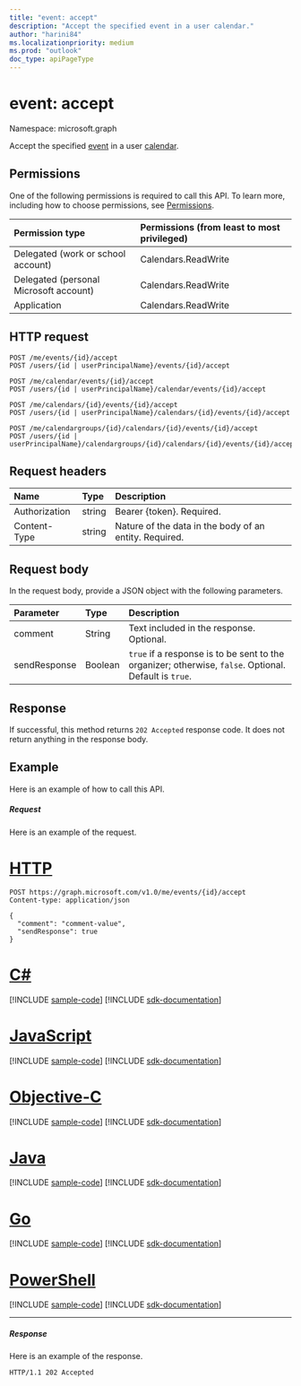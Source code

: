 ```yaml
---
title: "event: accept"
description: "Accept the specified event in a user calendar."
author: "harini84"
ms.localizationpriority: medium
ms.prod: "outlook"
doc_type: apiPageType
---
```


# event: accept

Namespace: microsoft.graph

Accept the specified [event](../resources/event.md) in a user [calendar](../resources/calendar.md).

## Permissions
One of the following permissions is required to call this API. To learn more, including how to choose permissions, see [Permissions](/graph/permissions-reference).

|Permission type      | Permissions (from least to most privileged)              |
|:--------------------|:---------------------------------------------------------|
|Delegated (work or school account) | Calendars.ReadWrite    |
|Delegated (personal Microsoft account) | Calendars.ReadWrite    |
|Application | Calendars.ReadWrite |

## HTTP request
<!-- { "blockType": "ignored" } -->
```http
POST /me/events/{id}/accept
POST /users/{id | userPrincipalName}/events/{id}/accept

POST /me/calendar/events/{id}/accept
POST /users/{id | userPrincipalName}/calendar/events/{id}/accept

POST /me/calendars/{id}/events/{id}/accept
POST /users/{id | userPrincipalName}/calendars/{id}/events/{id}/accept

POST /me/calendargroups/{id}/calendars/{id}/events/{id}/accept
POST /users/{id | userPrincipalName}/calendargroups/{id}/calendars/{id}/events/{id}/accept
```
## Request headers
| Name       | Type | Description|
|:---------------|:--------|:----------|
| Authorization  | string  | Bearer {token}. Required. |
| Content-Type | string  | Nature of the data in the body of an entity. Required. |

## Request body
In the request body, provide a JSON object with the following parameters.

| Parameter	   | Type	|Description|
|:---------------|:--------|:----------|
|comment|String|Text included in the response. Optional.|
|sendResponse|Boolean|`true` if a response is to be sent to the organizer; otherwise, `false`. Optional. Default is `true`.|

## Response

If successful, this method returns `202 Accepted` response code. It does not return anything in the response body.

## Example
Here is an example of how to call this API.
##### Request
Here is an example of the request.

# [HTTP](#tab/http)
<!-- {
  "blockType": "request",
  "name": "event_accept"
}-->
```http
POST https://graph.microsoft.com/v1.0/me/events/{id}/accept
Content-type: application/json

{
  "comment": "comment-value",
  "sendResponse": true
}
```
# [C#](#tab/csharp)
[!INCLUDE [sample-code](../includes/snippets/csharp/event-accept-csharp-snippets.md)]
[!INCLUDE [sdk-documentation](../includes/snippets/snippets-sdk-documentation-link.md)]

# [JavaScript](#tab/javascript)
[!INCLUDE [sample-code](../includes/snippets/javascript/event-accept-javascript-snippets.md)]
[!INCLUDE [sdk-documentation](../includes/snippets/snippets-sdk-documentation-link.md)]

# [Objective-C](#tab/objc)
[!INCLUDE [sample-code](../includes/snippets/objc/event-accept-objc-snippets.md)]
[!INCLUDE [sdk-documentation](../includes/snippets/snippets-sdk-documentation-link.md)]

# [Java](#tab/java)
[!INCLUDE [sample-code](../includes/snippets/java/event-accept-java-snippets.md)]
[!INCLUDE [sdk-documentation](../includes/snippets/snippets-sdk-documentation-link.md)]

# [Go](#tab/go)
[!INCLUDE [sample-code](../includes/snippets/go/event-accept-go-snippets.md)]
[!INCLUDE [sdk-documentation](../includes/snippets/snippets-sdk-documentation-link.md)]

# [PowerShell](#tab/powershell)
[!INCLUDE [sample-code](../includes/snippets/powershell/event-accept-powershell-snippets.md)]
[!INCLUDE [sdk-documentation](../includes/snippets/snippets-sdk-documentation-link.md)]

---


##### Response
Here is an example of the response.
<!-- {
  "blockType": "response",
  "truncated": true
} -->
```http
HTTP/1.1 202 Accepted
```

<!-- uuid: 8fcb5dbc-d5aa-4681-8e31-b001d5168d79
2015-10-25 14:57:30 UTC -->
<!-- {
  "type": "#page.annotation",
  "description": "event: accept",
  "keywords": "",
  "section": "documentation",
  "tocPath": "",
  "suppressions": [
  ]
}-->

